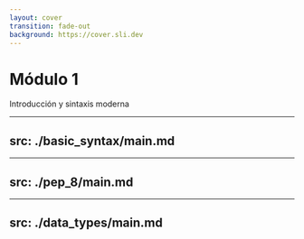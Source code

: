 ```yaml
---
layout: cover
transition: fade-out
background: https://cover.sli.dev
---
```


# Módulo 1

Introducción y sintaxis moderna

---
src: ./basic_syntax/main.md
---

---
src: ./pep_8/main.md
---

---
src: ./data_types/main.md
---
